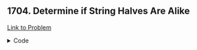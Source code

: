 <h2>1704. Determine if String Halves Are Alike</h2>

[Link to Problem](https://leetcode.com/problems/determine-if-string-halves-are-alike)

<details><summary>Code</summary>

```java
import java.util.function.Function;

public class LC1704 {
    public boolean halvesAreAlike(String s) {
        Function<Character, Integer> isVowel = (Character c) -> (c == 'a' || c == 'A' || c == 'e' || c == 'E' || c == 'i' || c == 'I' || c == 'o' || c == 'O' || c == 'u' || c == 'U') ? 1 : 0;

        int i = 0, j = s.length() - 1, netChange = 0;
        while (i < j) {
            netChange += isVowel.apply(s.charAt(i));
            netChange -= isVowel.apply(s.charAt(j));
            i++;
            j--;
        }

        return netChange == 0;
    }
}
```

</details>

<br>
<br>